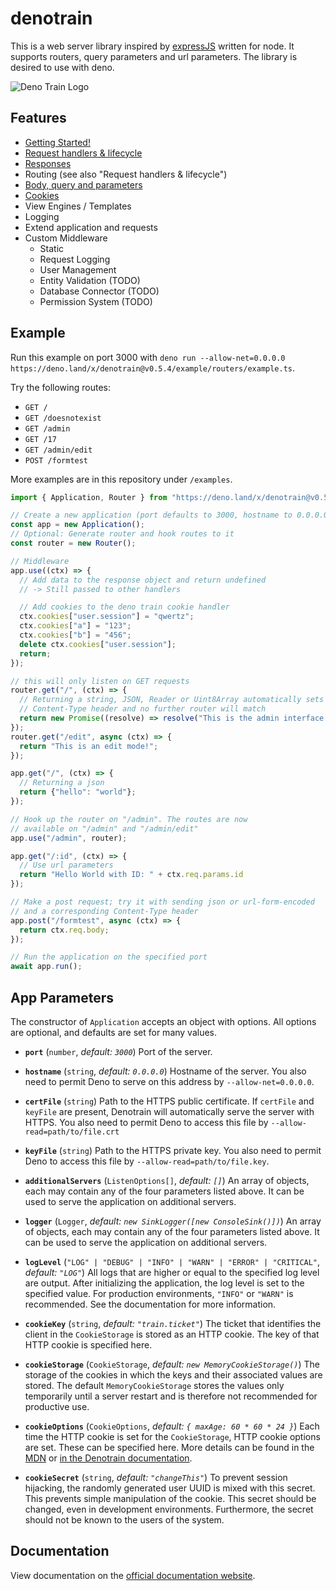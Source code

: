 # denotrain

This is a web server library inspired by [expressJS](https://expressjs.com) written for node. It supports routers, query parameters and url parameters. The library is desired to use with deno.

![Deno Train Logo](./doc/denotrain-scaled.png)

## Features

 - [Getting Started!](./doc/getting_started.md)
 - [Request handlers & lifecycle](./doc/handlers.md)
 - [Responses](./doc/responses.md)
 - Routing (see also "Request handlers & lifecycle")
 - [Body, query and parameters](./doc/parameters.md)
 - [Cookies](./doc/cookies.md)
 - View Engines / Templates
 - Logging
 - Extend application and requests
 - Custom Middleware
   - Static
   - Request Logging
   - User Management
   - Entity Validation (TODO)
   - Database Connector (TODO)
   - Permission System (TODO)

## Example

Run this example on port 3000 with `deno run --allow-net=0.0.0.0 https://deno.land/x/denotrain@v0.5.4/example/routers/example.ts`.

Try the following routes:

 - `GET /`
 - `GET /doesnotexist`
 - `GET /admin`
 - `GET /17`
 - `GET /admin/edit`
 - `POST /formtest`

More examples are in this repository under `/examples`.

```ts
import { Application, Router } from "https://deno.land/x/denotrain@v0.5.4/mod.ts";

// Create a new application (port defaults to 3000, hostname to 0.0.0.0)
const app = new Application();
// Optional: Generate router and hook routes to it
const router = new Router();

// Middleware 
app.use((ctx) => {
  // Add data to the response object and return undefined
  // -> Still passed to other handlers

  // Add cookies to the deno train cookie handler
  ctx.cookies["user.session"] = "qwertz";
  ctx.cookies["a"] = "123";
  ctx.cookies["b"] = "456";
  delete ctx.cookies["user.session"];
  return;
});

// this will only listen on GET requests
router.get("/", (ctx) => {
  // Returning a string, JSON, Reader or Uint8Array automatically sets
  // Content-Type header and no further router will match
  return new Promise((resolve) => resolve("This is the admin interface!")); 
});
router.get("/edit", async (ctx) => {
  return "This is an edit mode!"; 
});

app.get("/", (ctx) => {
  // Returning a json
  return {"hello": "world"};
});

// Hook up the router on "/admin". The routes are now
// available on "/admin" and "/admin/edit"
app.use("/admin", router);

app.get("/:id", (ctx) => {
  // Use url parameters
  return "Hello World with ID: " + ctx.req.params.id
});

// Make a post request; try it with sending json or url-form-encoded
// and a corresponding Content-Type header
app.post("/formtest", async (ctx) => {
  return ctx.req.body;
});

// Run the application on the specified port
await app.run();
```

## App Parameters

The constructor of `Application` accepts an object with options. All options are optional, and defaults are set for many values.

 - **`port`** (`number`, *default: `3000`*) Port of the server.

 - **`hostname`** (`string`, *default: `0.0.0.0`*) Hostname of the server. You also need to permit Deno to serve on this address by `--allow-net=0.0.0.0`.

 - **`certFile`** (`string`) Path to the HTTPS public certificate. If `certFile` and `keyFile` are present, Denotrain will automatically serve the server with HTTPS. You also need to permit Deno to access this file by `--allow-read=path/to/file.crt`

 - **`keyFile`** (`string`) Path to the HTTPS private key. You also need to permit Deno to access this file by `--allow-read=path/to/file.key`.

 - **`additionalServers`** (`ListenOptions[]`, *default: `[]`*) An array of objects, each may contain any of the four parameters listed above. It can be used to serve the application on additional servers.

 - **`logger`** (`Logger`, *default: `new SinkLogger([new ConsoleSink()])`*) An array of objects, each may contain any of the four parameters listed above. It can be used to serve the application on additional servers.

 - **`logLevel`** (`"LOG" | "DEBUG" | "INFO" | "WARN" | "ERROR" | "CRITICAL"`, *default: `"LOG"`*) All logs that are higher or equal to the specified log level are output. After initializing the application, the log level is set to the specified value. For production environments, `"INFO"` or `"WARN"` is recommended. See the documentation for more information.

 - **`cookieKey`** (`string`, *default: `"train.ticket"`*) The ticket that identifies the client in the `CookieStorage` is stored as an HTTP cookie. The key of that HTTP cookie is specified here.

 - **`cookieStorage`** (`CookieStorage`, *default: `new MemoryCookieStorage()`*) The storage of the cookies in which the keys and their associated values are stored. The default `MemoryCookieStorage` stores the values only temporarily until a server restart and is therefore not recommended for productive use.

 - **`cookieOptions`** (`CookieOptions`, *default: `{ maxAge: 60 * 60 * 24 }`*) Each time the HTTP cookie is set for the `CookieStorage`, HTTP cookie options are set. These can be specified here. More details can be found in the [MDN](https://developer.mozilla.org/en-US/docs/Web/HTTP/Headers/Set-Cookie) or [in the Denotrain documentation](./doc/cookies.md).

 - **`cookieSecret`** (`string`, *default: `"changeThis"`*) To prevent session hijacking, the randomly generated user UUID is mixed with this secret. This prevents simple manipulation of the cookie. This secret should be changed, even in development environments. Furthermore, the secret should not be known to the users of the system.

## Documentation

View documentation on the [official documentation website](https://doc.deno.land/https/deno.land/x/denotrain@master/mod.ts).
